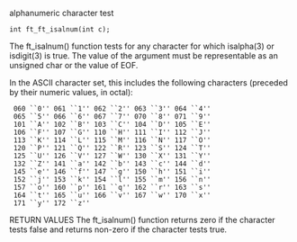 alphanumeric character test

`int ft_ft_isalnum(int c);`

The ft_isalnum() function tests for any character for which isalpha(3) or isdigit(3) is true.  The value of the argument must be representable as an unsigned char or the value of EOF. 

In the ASCII character set, this includes the following characters (preceded by their numeric values, in octal):

     060 ``0'' 061 ``1'' 062 ``2'' 063 ``3'' 064 ``4''
     065 ``5'' 066 ``6'' 067 ``7'' 070 ``8'' 071 ``9''
     101 ``A'' 102 ``B'' 103 ``C'' 104 ``D'' 105 ``E''
     106 ``F'' 107 ``G'' 110 ``H'' 111 ``I'' 112 ``J''
     113 ``K'' 114 ``L'' 115 ``M'' 116 ``N'' 117 ``O''
     120 ``P'' 121 ``Q'' 122 ``R'' 123 ``S'' 124 ``T''
     125 ``U'' 126 ``V'' 127 ``W'' 130 ``X'' 131 ``Y''
     132 ``Z'' 141 ``a'' 142 ``b'' 143 ``c'' 144 ``d''
     145 ``e'' 146 ``f'' 147 ``g'' 150 ``h'' 151 ``i''
     152 ``j'' 153 ``k'' 154 ``l'' 155 ``m'' 156 ``n''
     157 ``o'' 160 ``p'' 161 ``q'' 162 ``r'' 163 ``s''
     164 ``t'' 165 ``u'' 166 ``v'' 167 ``w'' 170 ``x''
     171 ``y'' 172 ``z''

RETURN VALUES
     The ft_isalnum() function returns zero if the character tests false and returns non-zero if the character tests true.